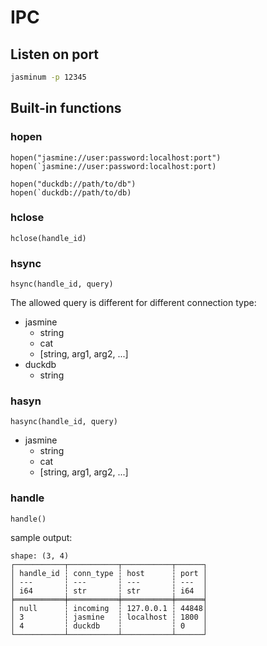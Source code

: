 # IPC

## Listen on port

```bash
jasminum -p 12345
```

## Built-in functions

### hopen

```
hopen("jasmine://user:password:localhost:port")
hopen(`jasmine://user:password:localhost:port)

hopen("duckdb://path/to/db")
hopen(`duckdb://path/to/db)
```

### hclose

```
hclose(handle_id)
```

### hsync

```
hsync(handle_id, query)
```

The allowed query is different for different connection type:

- jasmine
  - string
  - cat
  - [string, arg1, arg2, ...]
- duckdb
  - string

### hasyn

```
hasync(handle_id, query)
```

- jasmine
  - string
  - cat
  - [string, arg1, arg2, ...]

### handle

```
handle()
```

sample output:

```
shape: (3, 4)
┌───────────┬───────────┬───────────┬──────┐
│ handle_id ┆ conn_type ┆ host      ┆ port │
│ ---       ┆ ---       ┆ ---       ┆ ---  │
│ i64       ┆ str       ┆ str       ┆ i64  │
╞═══════════╪═══════════╪═══════════╪══════╡
│ null      ┆ incoming  ┆ 127.0.0.1 ┆ 44848│
│ 3         ┆ jasmine   ┆ localhost ┆ 1800 │
│ 4         ┆ duckdb    ┆           ┆ 0    │
└───────────┴───────────┴───────────┴──────┘
```
